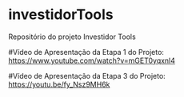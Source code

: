 # investidorTools
Repositório do projeto Investidor Tools

#Vídeo de Apresentação da Etapa 1 do Projeto: 
https://www.youtube.com/watch?v=mGET0yqxnl4

#Vídeo de Apresentação da Etapa 3 do Projeto:
https://youtu.be/fy_Nsz9MH6k
